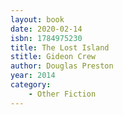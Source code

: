 ```yaml
---
layout: book
date: 2020-02-14
isbn: 1784975230
title: The Lost Island 
stitle: Gideon Crew
author: Douglas Preston
year: 2014
category:
    - Other Fiction
---
```

